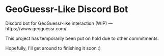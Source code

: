 # GeoGuessr-Like Discord Bot
<p>Discord bot for GeoGuessr-like interaction (WIP) — https://www.geoguessr.com/</p>

<p>This project has temporarily been put on hold due to other commitments.</p>
<p>Hopefully, I'll get around to finishing it soon :)</p>
